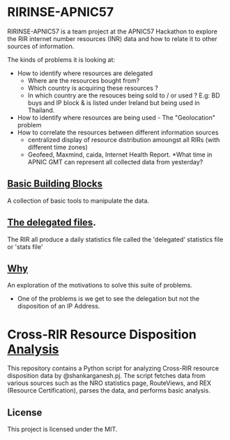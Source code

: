 # RIRINSE-APNIC57

RIRINSE-APNIC57 is a team project at the APNIC57 Hackathon to explore the RIR internet number resources (INR) data and how to relate it to other sources of information.

The kinds of problems it is looking at:

 * How to identify where resources are delegated
   * Where are the resources bought from?
   * Which country is acquiring these resources ?
   * In which country are the resouces being sold to / or used ? E.g: BD buys and IP block & is listed under Ireland but being used in Thailand.   
 * How to identify where resources are being used - The "Geolocation" problem
 * How to correlate the resources between different information sources
   * centralized display of resource distribution amoungst all RIRs (with different time zones)
   * Geofeed, Maxmind, caida, Internet Health Report.
*What time in APNIC GMT can represent all collected data from yesterday?  

## [Basic Building Blocks](Building%20Blocks/README.md)

A collection of basic tools to manipulate the data.

## [The delegated files](delegated-files/README.md).

The RIR all produce a daily statistics file called the 'delegated' statistics file or 'stats file'


## [Why](Why/README.md)

An exploration of the motivations to solve this suite of problems.

- One of the problems is we get to see the delegation but not the disposition of an IP Address.

# Cross-RIR Resource Disposition [Analysis](Example-Code/README.md)

This repository contains a Python script for analyzing Cross-RIR resource disposition data by @shankarganesh.pj. The script fetches data from various sources such as the NRO statistics page, RouteViews, and REX (Resource Certification), parses the data, and performs basic analysis.

## License

This project is licensed under the MIT.
